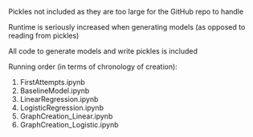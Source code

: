 Pickles not included as they are too large for the GitHub repo to handle

Runtime is seriously increased when generating models (as opposed to reading from pickles)

All code to generate models and write pickles is included

Running order (in terms of chronology of creation):
  1) FirstAttempts.ipynb
  2) BaselineModel.ipynb
  3) LinearRegression.ipynb
  4) LogisticRegression.ipynb
  5) GraphCreation_Linear.ipynb
  6) GraphCreation_Logistic.ipynb
